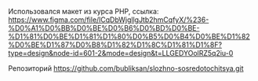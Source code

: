 Использовался макет из курса PHP, ссылка:
https://www.figma.com/file/lCqDbWjgllgJtb2hmCqfyX/%236-%D0%A1%D0%BB%D0%BE%D0%B6%D0%BD%D0%BE-%D1%81%D0%BE%D1%81%D1%80%D0%B5%D0%B4%D0%BE%D1%82%D0%BE%D1%87%D0%B8%D1%82%D1%8C%D1%81%D1%8F?type=design&node-id=601-2&mode=design&t=LLGEDYOolRZ5q2iu-0

Репозиторий https://github.com/bubliksan/slozhno-sosredotochitsya.git